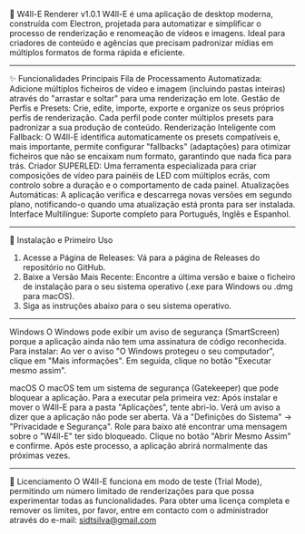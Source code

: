 🚀 W4ll-E Renderer v1.0.1
W4ll-E é uma aplicação de desktop moderna, construída com Electron, projetada para automatizar e simplificar o processo de renderização e renomeação de vídeos e imagens. Ideal para criadores de conteúdo e agências que precisam padronizar mídias em múltiplos formatos de forma rápida e eficiente.

__________________________________________________________________

✨ Funcionalidades Principais
Fila de Processamento Automatizada: Adicione múltiplos ficheiros de vídeo e imagem (incluindo pastas inteiras) através do "arrastar e soltar" para uma renderização em lote.
Gestão de Perfis e Presets: Crie, edite, importe, exporte e organize os seus próprios perfis de renderização. Cada perfil pode conter múltiplos presets para padronizar a sua produção de conteúdo.
Renderização Inteligente com Fallback: O W4ll-E identifica automaticamente os presets compatíveis e, mais importante, permite configurar "fallbacks" (adaptações) para otimizar ficheiros que não se encaixam num formato, garantindo que nada fica para trás.
Criador SUPERLED: Uma ferramenta especializada para criar composições de vídeo para painéis de LED com múltiplos ecrãs, com controlo sobre a duração e o comportamento de cada painel.
Atualizações Automáticas: A aplicação verifica e descarrega novas versões em segundo plano, notificando-o quando uma atualização está pronta para ser instalada.
Interface Multilíngue: Suporte completo para Português, Inglês e Espanhol.

__________________________________________________________________

🚀 Instalação e Primeiro Uso
1. Acesse a Página de Releases: Vá para a página de Releases do repositório no GitHub.
2. Baixe a Versão Mais Recente: Encontre a última versão e baixe o ficheiro de instalação para o seu sistema operativo (.exe para Windows ou .dmg para macOS).
3. Siga as instruções abaixo para o seu sistema operativo.

__________________________________________________________________

Windows
O Windows pode exibir um aviso de segurança (SmartScreen) porque a aplicação ainda não tem uma assinatura de código reconhecida. Para instalar:
Ao ver o aviso "O Windows protegeu o seu computador", clique em "Mais informações".
Em seguida, clique no botão "Executar mesmo assim".

macOS
O macOS tem um sistema de segurança (Gatekeeper) que pode bloquear a aplicação. Para a executar pela primeira vez:
Após instalar e mover o W4ll-E para a pasta "Aplicações", tente abri-lo. Verá um aviso a dizer que a aplicação não pode ser aberta.
Vá a "Definições do Sistema" -> "Privacidade e Segurança".
Role para baixo até encontrar uma mensagem sobre o "W4ll-E" ter sido bloqueado.
Clique no botão "Abrir Mesmo Assim" e confirme.
Após este processo, a aplicação abrirá normalmente das próximas vezes.

__________________________________________________________________

🔑 Licenciamento
O W4ll-E funciona em modo de teste (Trial Mode), permitindo um número limitado de renderizações para que possa experimentar todas as funcionalidades.
Para obter uma licença completa e remover os limites, por favor, entre em contacto com o administrador através do e-mail: sidtsilva@gmail.com
